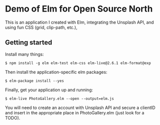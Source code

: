 # Demo of Elm for Open Source North

This is an application I created with Elm, integrating the Unsplash API, and using fun CSS (grid, clip-path, etc.),

## Getting started

Install many things:

```
$ npm install -g elm elm-test elm-css elm-live@2.6.1 elm-format@exp
```

Then install the application-specific elm packages:

```
$ elm-package install --yes
```

Finally, get your application up and running:  

```
$ elm-live PhotoGallery.elm --open --output=elm.js
```
You will need to create an account with Unsplash API and secure a clientID and insert in the appropriate place in PhotoGallery.elm (just look for a TODO).
